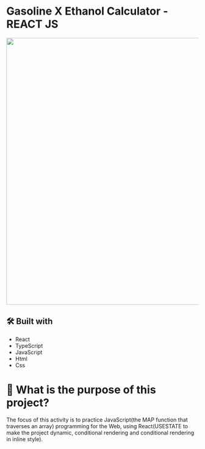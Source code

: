﻿# Gasoline X Ethanol Calculator - REACT JS

<div align="center">
<img src="https://github.com/danielfelix45/calculatorProject-React/assets/81331726/a45b905b-7daa-4324-99d3-0a300dc4da65" width="700px" />

</div>

## 🛠️ Built with

- React
- TypeScript
- JavaScript
- Html
- Css

# 🤔 What is the purpose of this project?

The focus of this activity is to practice JavaScript(the MAP function that traverses an array) programming for the Web, using React(USESTATE to make the project dynamic, conditional rendering and conditional rendering in inline style).